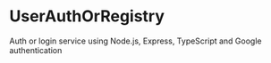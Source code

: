 # UserAuthOrRegistry
Auth or login service using Node.js, Express, TypeScript and Google authentication
